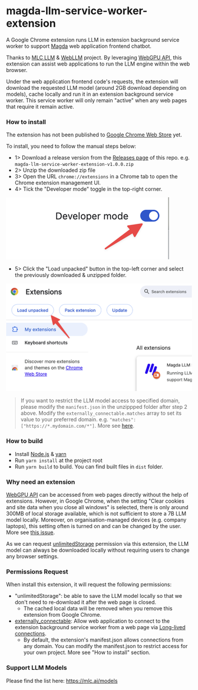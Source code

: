 # magda-llm-service-worker-extension

A Google Chrome extension runs LLM in extension background service worker to support [Magda](https://github.com/magda-io/magda) web application frontend chatbot.

Thanks to [MLC LLM](https://llm.mlc.ai/) & [WebLLM](https://webllm.mlc.ai/) project. By leveraging [WebGPU API](https://developer.mozilla.org/en-US/docs/Web/API/WebGPU_API), this extension can assist web applications to run the LLM engine within the web browser. 

Under the web application frontend code's requests, the extension will download the requested LLM model (around 2GB download depending on models), cache locally and run it in an extension background service worker. This service worker will only remain "active" when any web pages that require it remain active.


### How to install

The extension has not been published to [Google Chrome Web Store](https://chromewebstore.google.com/) yet.

To install, you need to follow the manual steps below:
- 1> Download a release version from the [Releases page](https://github.com/magda-io/magda-llm-service-worker-extension/releases) of this repo. e.g. `magda-llm-service-worker-extension-v1.0.0.zip
`
- 2> Unzip the downloaded zip file
- 3> Open the URL `chrome://extensions` in a Chrome tab to open the Chrome extension management UI.
- 4> Tick the "Developer mode" toggle in the top-right corner.

![developer-mode-button](<./docs/developer-mode-button.png>)

- 5> Click the "Load unpacked" button in the top-left corner and select the previously downloaded & unzipped folder.

![load-unpacked-button](<./docs/load-unpacked-button.png>)

> If you want to restrict the LLM model access to specified domain, please modify the `manifest.json` in the unzippped folder after step 2 above. Modify the `externally_connectable.matches` array to set its value to your preferred domain. e.g. `"matches": ["https://*.mydomain.com/*"]`. More see [here](https://developer.chrome.com/docs/extensions/reference/manifest/externally-connectable#manifest).


### How to build

- Install [Node.js](https://nodejs.org/en/download/package-manager) & [yarn](https://yarnpkg.com/getting-started/install)
- Run `yarn install` at the project root
- Run `yarn build` to build. You can find built files in `dist` folder.

### Why need an extension

[WebGPU API](https://developer.mozilla.org/en-US/docs/Web/API/WebGPU_API) can be accessed from web pages directly without the help of extensions. However, in Google Chrome, when the setting "Clear cookies and site data when you close all windows" is selected, there is only around 300MB of local storage available, which is not sufficient to store a 7B LLM model locally. Moreover, on organisation-managed devices (e.g. company laptops), this setting often is turned on and can be changed by the user. More see [this issue](https://github.com/mlc-ai/web-llm/issues/374).

As we can request [unlimitedStorage](https://developer.chrome.com/docs/extensions/develop/concepts/storage-and-cookies) permission via this extension, the LLM model can always be downloaded locally without requiring users to change any browser settings.

### Permissions Request

When install this extension, it will request the following permissions:
- "unlimitedStorage": be able to save the LLM model locally so that we don't need to re-download it after the web page is closed.
  - The cached local data will be removed when you remove this extension from Google Chrome.
- [externally_connectable](https://developer.chrome.com/docs/extensions/reference/manifest/externally-connectable): Allow web application to connect to the extension background service worker from a web page via [Long-lived connections](https://developer.chrome.com/docs/extensions/develop/concepts/messaging#connect).
  - By default, the extension's manifest.json allows connections from any domain. You can modify the manifest.json to restrict access for your own project. More see "How to install" section.

### Support LLM Models

Please find the list here: https://mlc.ai/models